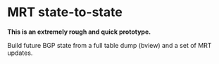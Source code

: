 # MRT state-to-state

**This is an extremely rough and quick prototype.**

Build future BGP state from a full table dump (bview) and a set of MRT updates.
